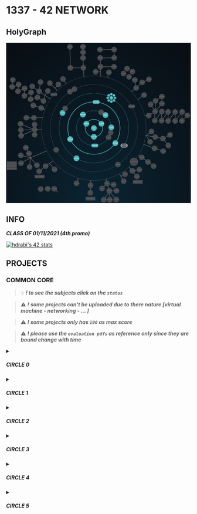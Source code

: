 # 1337 - 42 NETWORK

## HolyGraph

![](./HolyGraph4.png)

## INFO

**_CLASS OF 01/11/2021 (4th promo)_**

[![hdrabi's 42 stats](https://badge42.vercel.app/api/v2/cl1o5timl006409lcgmcbk4yo/stats?cursusId=21&coalitionId=75)](https://github.com/drabi-he)

## PROJECTS

### COMMON CORE

> :bulb: **_! to see the subjects click on the `status`_**

> :warning: **_! some projects can't be uploaded due to there nature [virtual machine - networking - ... ]_**

> :warning: **_! some projects only has `100` as max score_**

> :warning: **_! please use the `evaluation pdfs` as reference only since they are bound change with time_**

<details>
<summary><h5>CIRCLE 0</h5></summary>

|                 NAME                  |      FIELD      | EXPECTED DURATION |  EXP |                                                                   STATUS                                                                    | LVL  |
| :-----------------------------------: | :-------------: | :---------------: | :--: | :-----------------------------------------------------------------------------------------------------------------------------------------: | :--: |
|         [libft](./LVL0/libft)         |        C        |     70 hours      | 462  |         [![hdrabi's 42 Libft Score](https://badge42.vercel.app/api/v2/cl1o5timl006409lcgmcbk4yo/project/2403359)](./LVL0/libft.pdf)         | 1.05 |

</details>

<details>
<summary><h5>CIRCLE 1</h5></summary>

|                 NAME                  |      FIELD      | EXPECTED DURATION | EXP  |                                                                   STATUS                                                                    | LVL  |
| :-----------------------------------: | :-------------: | :---------------: | :--: | :-----------------------------------------------------------------------------------------------------------------------------------------: | :--: |
| [get next line](./LVL1/get_next_line) |        C        |     70 hours      | 882  | [![hdrabi's 42 get_next_line Score](https://badge42.vercel.app/api/v2/cl1o5timl006409lcgmcbk4yo/project/2412281)](./LVL1/get_next_line.pdf) | 1.54 |
|     [ft_printf](./LVL1/ft_printf)     |        C        |     175 hours     | 882  |     [![hdrabi's 42 ft_printf Score](https://badge42.vercel.app/api/v2/cl1o5timl006409lcgmcbk4yo/project/2428768)](./LVL1/ft_printf.pdf)     | 2.02 |
|              Born2beRoot              | Virtual Machine |     40 hours      | 577  |   [![hdrabi's 42 Born2beRoot Score](https://badge42.vercel.app/api/v2/cl1o5timl006409lcgmcbk4yo/project/2435798)](./LVL1/Born2beRoot.pdf)   | 2.25 |

</details>

<details>
<summary><h5>CIRCLE 2</h5></summary>

|                 NAME                  |      FIELD      | EXPECTED DURATION | EXP  |                                                                   STATUS                                                                    | LVL  |
| :-----------------------------------: | :-------------: | :---------------: | :--: | :-----------------------------------------------------------------------------------------------------------------------------------------: | :--: |
|     [push_swap](./LVL2/push_swap)     |        C        |     60 hours      | 1855 |     [![hdrabi's 42 push_swap Score](https://badge42.vercel.app/api/v2/cl1o5timl006409lcgmcbk4yo/project/2448473)](./LVL2/push_swap.pdf)     | 2.97 |
|       [so_long](./LVL2/so_long)       |     C - mlx     |     60 hours      | 1000 |       [![hdrabi's 42 so_long Score](https://badge42.vercel.app/api/v2/cl1o5timl006409lcgmcbk4yo/project/2457111)](./LVL2/so_long.pdf)       | 3.20 |
|         [pipex](./LVL2/pipex)         |        C        |     50 hours      | 1142 |         [![hdrabi's 42 pipex Score](https://badge42.vercel.app/api/v2/cl1o5timl006409lcgmcbk4yo/project/2463056)](./LVL2/pipex.pdf)         | 3.44 |

</details>

<details>
<summary><h5>CIRCLE 3</h5></summary>

|                 NAME                  |      FIELD      | EXPECTED DURATION | EXP  |                                                                   STATUS                                                                    | LVL  |
| :-----------------------------------: | :-------------: | :---------------: | :--: | :-----------------------------------------------------------------------------------------------------------------------------------------: | :--: |
|  [philosophers](./LVL3/philosophers)  |        C        |     70 hours      | 3360 |     [![hdrabi's 42 philo Score](https://badge42.vercel.app/api/v2/cl1o5timl006409lcgmcbk4yo/project/2522280)](./LVL3/philosophers.pdf)      | 4.05 |
|     [minishell](./LVL3/minishell)     |        C        |     210 hours     | 2814 |     [![hdrabi's 42 minishell Score](https://badge42.vercel.app/api/v2/cl1o5timl006409lcgmcbk4yo/project/2529951)](./LVL3/minishell.pdf)     | 4.25 |

> :bulb: **`MiniShell`** team with [**`@izouf`**](https://github.com/izouf)

</details>

<details>
<summary><h5>CIRCLE 4</h5></summary>

|                 NAME                  |      FIELD      | EXPECTED DURATION | EXP  |                                                                   STATUS                                                                    | LVL  |
| :-----------------------------------: | :-------------: | :---------------: | :--: | :-----------------------------------------------------------------------------------------------------------------------------------------: | :--: |
|              NetPractice              |   Networking    |     50 hours      | 3160 |  [![hdrabi's 42 NetPractice Score](https://badge42.vercel.app/api/v2/cl1o5timl006409lcgmcbk4yo/project/2540807)](./LVL4/net_practice.pdf)   | 4.43 |
|         [cub3D](./LVL4/cub3d)         |     C - mlx     |     280 hours     | 5775 |         [![hdrabi's 42 cub3D Score](https://badge42.vercel.app/api/v2/cl1o5timl006409lcgmcbk4yo/project/2778814)](./LVL4/cub3D.pdf)         | 4.84 |
|       [CPP](./LVL4/CPP%20pool)        |       CPP       |  ( 7 x 9 ) hours  | 9660 |         [![hdrabi's 42 cpp Score](https://badge42.vercel.app/api/v2/cl1o5timl006409lcgmcbk4yo/project/2598810)](./LVL4/CPP%20pool)          | 5.41 |


> :bulb: **`Cub3D`** team with [**`@ojamil`**](https://github.com/oussamajamil) (first time)

> :bulb: **`Cub3D`** team with [**`@ylabtaim`**](https://github.com/youcef-s) (second time)

</details>

<details>
<summary><h5>CIRCLE 5</h5></summary>

|                 NAME                  |      FIELD      | EXPECTED DURATION |  EXP  |                                                                   STATUS                                                                    | LVL  |
| :-----------------------------------: | :-------------: | :---------------: | :--:  | :-----------------------------------------------------------------------------------------------------------------------------------------: | :--: |
| [ft_containers](./LVL5/ft_containers) |       CPP       |     140 hours     | 10042 | [![hdrabi's 42 ft_containers Score](https://badge42.vercel.app/api/v2/cl1o5timl006409lcgmcbk4yo/project/2835251)](./LVL5/ft_containers.pdf) | 6.17 |

</details>
